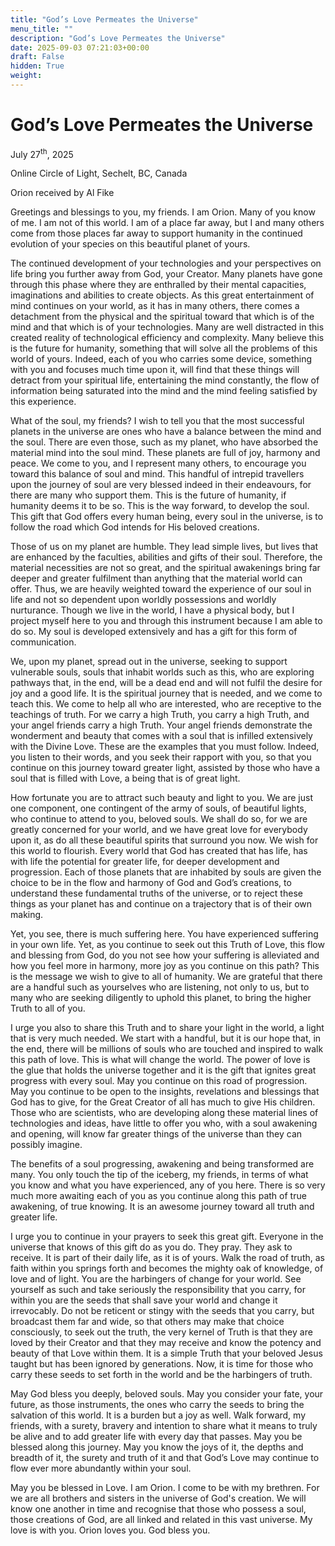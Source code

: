 ```yaml
---
title: "God’s Love Permeates the Universe"
menu_title: ""
description: "God’s Love Permeates the Universe"
date: 2025-09-03 07:21:03+00:00
draft: False
hidden: True
weight:
---
```

# God’s Love Permeates the Universe

July 27<sup>th</sup>, 2025

Online Circle of Light, Sechelt, BC, Canada

Orion received by Al Fike

Greetings and blessings to you, my friends. I am Orion. Many of you know of me. I am not of this world. I am of a place far away, but I and many others come from those places far away to support humanity in the continued evolution of your species on this beautiful planet of yours.

The continued development of your technologies and your perspectives on life bring you further away from God, your Creator. Many planets have gone through this phase where they are enthralled by their mental capacities, imaginations and abilities to create objects. As this great entertainment of mind continues on your world, as it has in many others, there comes a detachment from the physical and the spiritual toward that which is of the mind and that which is of your technologies. Many are well distracted in this created reality of technological efficiency and complexity. Many believe this is the future for humanity, something that will solve all the problems of this world of yours. Indeed, each of you who carries some device, something with you and focuses much time upon it, will find that these things will detract from your spiritual life, entertaining the mind constantly, the flow of information being saturated into the mind and the mind feeling satisfied by this experience.

What of the soul, my friends? I wish to tell you that the most successful planets in the universe are ones who have a balance between the mind and the soul. There are even those, such as my planet, who have absorbed the material mind into the soul mind. These planets are full of joy, harmony and peace. We come to you, and I represent many others, to encourage you toward this balance of soul and mind. This handful of intrepid travellers upon the journey of soul are very blessed indeed in their endeavours, for there are many who support them. This is the future of humanity, if humanity deems it to be so. This is the way forward, to develop the soul. This gift that God offers every human being, every soul in the universe, is to follow the road which God intends for His beloved creations.

Those of us on my planet are humble. They lead simple lives, but lives that are enhanced by the faculties, abilities and gifts of their soul. Therefore, the material necessities are not so great, and the spiritual awakenings bring far deeper and greater fulfilment than anything that the material world can offer. Thus, we are heavily weighted toward the experience of our soul in life and not so dependent upon worldly possessions and worldly nurturance. Though we live in the world, I have a physical body, but I project myself here to you and through this instrument because I am able to do so. My soul is developed extensively and has a gift for this form of communication.

We, upon my planet, spread out in the universe, seeking to support vulnerable souls, souls that inhabit worlds such as this, who are exploring pathways that, in the end, will be a dead end and will not fulfil the desire for joy and a good life. It is the spiritual journey that is needed, and we come to teach this. We come to help all who are interested, who are receptive to the teachings of truth. For we carry a high Truth, you carry a high Truth, and your angel friends carry a high Truth. Your angel friends demonstrate the wonderment and beauty that comes with a soul that is infilled extensively with the Divine Love. These are the examples that you must follow. Indeed, you listen to their words, and you seek their rapport with you, so that you continue on this journey toward greater light, assisted by those who have a soul that is filled with Love, a being that is of great light.

How fortunate you are to attract such beauty and light to you. We are just one component, one contingent of the army of souls, of beautiful lights, who continue to attend to you, beloved souls. We shall do so, for we are greatly concerned for your world, and we have great love for everybody upon it, as do all these beautiful spirits that surround you now. We wish for this world to flourish. Every world that God has created that has life, has with life the potential for greater life, for deeper development and progression. Each of those planets that are inhabited by souls are given the choice to be in the flow and harmony of God and God’s creations, to understand these fundamental truths of the universe, or to reject these things as your planet has and continue on a trajectory that is of their own making.

Yet, you see, there is much suffering here. You have experienced suffering in your own life. Yet, as you continue to seek out this Truth of Love, this flow and blessing from God, do you not see how your suffering is alleviated and how you feel more in harmony, more joy as you continue on this path? This is the message we wish to give to all of humanity. We are grateful that there are a handful such as yourselves who are listening, not only to us, but to many who are seeking diligently to uphold this planet, to bring the higher Truth to all of you.

I urge you also to share this Truth and to share your light in the world, a light that is very much needed. We start with a handful, but it is our hope that, in the end, there will be millions of souls who are touched and inspired to walk this path of love. This is what will change the world. The power of love is the glue that holds the universe together and it is the gift that ignites great progress with every soul. May you continue on this road of progression. May you continue to be open to the insights, revelations and blessings that God has to give, for the Great Creator of all has much to give His children. Those who are scientists, who are developing along these material lines of technologies and ideas, have little to offer you who, with a soul awakening and opening, will know far greater things of the universe than they can possibly imagine.

The benefits of a soul progressing, awakening and being transformed are many. You only touch the tip of the iceberg, my friends, in terms of what you know and what you have experienced, any of you here. There is so very much more awaiting each of you as you continue along this path of true awakening, of true knowing. It is an awesome journey toward all truth and greater life.

I urge you to continue in your prayers to seek this great gift. Everyone in the universe that knows of this gift do as you do. They pray. They ask to receive. It is part of their daily life, as it is of yours. Walk the road of truth, as faith within you springs forth and becomes the mighty oak of knowledge, of love and of light. You are the harbingers of change for your world. See yourself as such and take seriously the responsibility that you carry, for within you are the seeds that shall save your world and change it irrevocably. Do not be reticent or stingy with the seeds that you carry, but broadcast them far and wide, so that others may make that choice consciously, to seek out the truth, the very kernel of Truth is that they are loved by their Creator and that they may receive and know the potency and beauty of that Love within them. It is a simple Truth that your beloved Jesus taught but has been ignored by generations. Now, it is time for those who carry these seeds to set forth in the world and be the harbingers of truth.

May God bless you deeply, beloved souls. May you consider your fate, your future, as those instruments, the ones who carry the seeds to bring the salvation of this world. It is a burden but a joy as well. Walk forward, my friends, with a surety, bravery and intention to share what it means to truly be alive and to add greater life with every day that passes. May you be blessed along this journey. May you know the joys of it, the depths and breadth of it, the surety and truth of it and that God’s Love may continue to flow ever more abundantly within your soul.

May you be blessed in Love. I am Orion. I come to be with my brethren. For we are all brothers and sisters in the universe of God's creation. We will know one another in time and recognise that those who possess a soul, those creations of God, are all linked and related in this vast universe. My love is with you. Orion loves you. God bless you.
